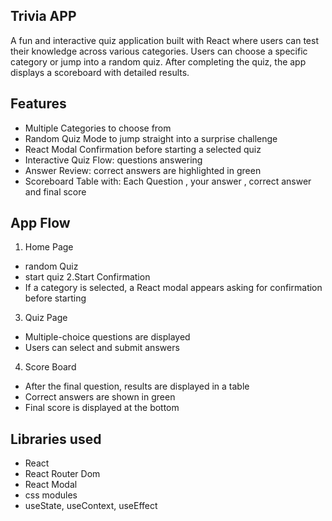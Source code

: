 ## Trivia APP
A fun and interactive quiz application built with React where users can test their knowledge across various categories. Users can choose a specific category or jump into a random quiz. After completing the quiz, the app displays a scoreboard with detailed results.
## Features
+ Multiple Categories to choose from
+ Random Quiz Mode to jump straight into a surprise challenge
+  React Modal Confirmation before starting a selected quiz
+  Interactive Quiz Flow: questions answering
+  Answer Review: correct answers are highlighted in green
+  Scoreboard Table with: Each Question , your answer , correct answer and final score
## App Flow
1. Home Page
+ random Quiz
+ start quiz
2.Start Confirmation
+ If a category is selected, a React modal appears asking for confirmation before starting
3. Quiz Page
+ Multiple-choice questions are displayed 
+ Users can select and submit answers
4. Score Board
+ After the final question, results are displayed in a table
+ Correct answers are shown in green
+ Final score is displayed at the bottom
## Libraries used
- React
- React Router Dom
- React Modal
- css modules
- useState, useContext, useEffect
